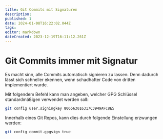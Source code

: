 ```yaml
---
title: Git Commits mit Signaturen
description: 
published: 1
date: 2024-01-08T16:22:02.044Z
tags: 
editor: markdown
dateCreated: 2023-12-19T16:11:12.261Z
---
```


# Git Commits immer mit Signatur
Es macht sinn, alle Commits automatisch signieren zu lassen. Denn dadurch lässt sich schneller ekennen, wenn schadhafter Code von dritten implementiert wurde.

Mit folgendem Befehl kann man angeben, welcher GPG Schlüssel  standardmäßigen verwendet werden soll:
```bash
git config user.signingkey 806563016317C3949AFC8E5
```
Innerhalb eines Git Repos, kann dies durch folgende Einstellung erzwungen werden:
```bash
git config commit.gpgsign true
```

